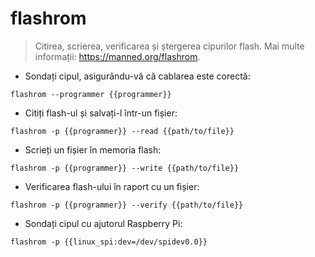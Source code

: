 # flashrom

> Citirea, scrierea, verificarea și ștergerea cipurilor flash.
> Mai multe informații: <https://manned.org/flashrom>.

- Sondați cipul, asigurându-vă că cablarea este corectă:

`flashrom --programmer {{programmer}}`

- Citiți flash-ul și salvați-l într-un fișier:

`flashrom -p {{programmer}} --read {{path/to/file}}`

- Scrieți un fișier în memoria flash:

`flashrom -p {{programmer}} --write {{path/to/file}}`

- Verificarea flash-ului în raport cu un fișier:

`flashrom -p {{programmer}} --verify {{path/to/file}}`

- Sondați cipul cu ajutorul Raspberry Pi:

`flashrom -p {{linux_spi:dev=/dev/spidev0.0}}`
